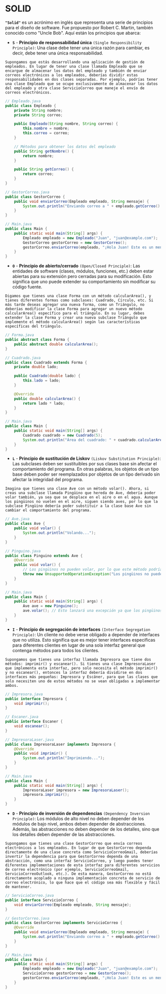 # SOLID

**`"Solid"`** es un acrónimo en inglés que representa una serie de principios para el diseño de software. Fue propuesto
por Robert C. Martin, también conocido como "Uncle Bob". Aquí están los principios que abarca:

* **`S`** - **Principio de responsabilidad única** `(Single Responsibility Principle)`: Una clase debe tener una única
  razón para cambiar, es decir, debe tener una única responsabilidad.

`Supongamos que estás desarrollando una aplicación de gestión de empleados. En lugar de tener una clase llamada Empleado que se encargue de almacenar los datos del empleado y también de enviar correos electrónicos a los empleados, deberías dividir estas responsabilidades en dos clases separadas. Por ejemplo, podrías tener una clase Empleado que se ocupe exclusivamente de almacenar los datos del empleado y otra clase ServicioCorreo que maneje el envío de correos electrónicos.`

```java
// Empleado.java
public class Empleado {
    private String nombre;
    private String correo;

    public Empleado(String nombre, String correo) {
        this.nombre = nombre;
        this.correo = correo;
    }

    // Métodos para obtener los datos del empleado
    public String getNombre() {
        return nombre;
    }

    public String getCorreo() {
        return correo;
    }
}

// GestorCorreo.java
public class GestorCorreo {
    public void enviarCorreo(Empleado empleado, String mensaje) {
        System.out.println("Enviando correo a " + empleado.getCorreo() + ": " + mensaje);
    }
}

// Main.java
public class Main {
    public static void main(String[] args) {
        Empleado empleado = new Empleado("Juan", "juan@example.com");
        GestorCorreo gestorCorreo = new GestorCorreo();
        gestorCorreo.enviarCorreo(empleado, "¡Hola Juan! Este es un mensaje de prueba.");
    }
}

```

* **`O`** - **Principio de abierto/cerrado** `(Open/Closed Principle)`: Las entidades de software (clases, módulos,
  funciones, etc.) deben estar abiertas para su extensión pero cerradas para su modificación. Esto significa que uno
  puede extender su comportamiento sin modificar su código fuente.

`Digamos que tienes una clase Forma con un método calcularArea(), y tienes diferentes formas como subclases: Cuadrado, Círculo, etc. Si más tarde deseas agregar una nueva forma, como un Triángulo, no deberías modificar la clase Forma para agregar un nuevo método calcularArea() específico para el triángulo. En su lugar, debes extender la clase Forma y crear una nueva subclase Triángulo que implemente el método calcularArea() según las características específicas del triángulo.`

```java
// Forma.java
public abstract class Forma {
    public abstract double calcularArea();
}

// Cuadrado.java
public class Cuadrado extends Forma {
    private double lado;

    public Cuadrado(double lado) {
        this.lado = lado;
    }

    @Override
    public double calcularArea() {
        return lado * lado;
    }
}

// Main.java
public class Main {
    public static void main(String[] args) {
        Cuadrado cuadrado = new Cuadrado(5);
        System.out.println("Área del cuadrado: " + cuadrado.calcularArea());
    }
}

```

* **`L`** - **Principio de sustitución de Liskov** `(Liskov Substitution Principle)`: Las subclases deben ser
  sustituibles por sus clases base sin afectar el comportamiento del programa. En otras palabras, los objetos de un tipo
  base deben poder ser reemplazados por objetos de un tipo derivado sin afectar la integridad del programa.

`Imagina que tienes una clase Ave con un método volar(). Ahora, si creas una subclase llamada Pingüino que hereda de Ave, debería poder volar también, ya sea que se desplace en el aire o en el agua. Aunque los pingüinos no vuelen en el aire, siguen siendo aves, por lo que la subclase Pingüino debería poder substituir a la clase base Ave sin cambiar el comportamiento del programa.`

```java
// Ave.java
public class Ave {
    public void volar() {
        System.out.println("Volando...");
    }
}

// Pinguino.java
public class Pinguino extends Ave {
    @Override
    public void volar() {
        // Los pingüinos no pueden volar, por lo que este método podría lanzar una excepción
        throw new UnsupportedOperationException("Los pingüinos no pueden volar");
    }
}

// Main.java
public class Main {
    public static void main(String[] args) {
        Ave ave = new Pinguino();
        ave.volar(); // Esto lanzará una excepción ya que los pingüinos no pueden volar
    }
}

```

* **`I`** - **Principio de segregación de interfaces** `(Interface Segregation Principle)`: Un cliente no debe verse
  obligado a depender de interfaces que no utiliza. Esto significa que es mejor tener interfaces específicas para
  diferentes clientes en lugar de una sola interfaz general que contenga métodos para todos los clientes.

`Supongamos que tienes una interfaz llamada Impresora que tiene dos métodos: imprimir() y escanear(). Si tienes una clase ImpresoraLaser que implementa esta interfaz, pero solo necesita el método imprimir() y no escanear(), entonces la interfaz debería dividirse en dos interfaces más pequeñas: Impresora y Escáner, para que las clases que solo necesiten uno de estos métodos no se vean obligadas a implementar ambos.`

```java
// Impresora.java
public interface Impresora {
    void imprimir();
}

// Escaner.java
public interface Escaner {
    void escanear();
}

// ImpresoraLaser.java
public class ImpresoraLaser implements Impresora {
    @Override
    public void imprimir() {
        System.out.println("Imprimiendo...");
    }
}

// Main.java
public class Main {
    public static void main(String[] args) {
        ImpresoraLaser impresora = new ImpresoraLaser();
        impresora.imprimir();
    }
}

```

* **`D`** - **Principio de inversión de dependencias** `(Dependency Inversion Principle)`: Los módulos de alto nivel no
  deben depender de los módulos de bajo nivel, ambos deben depender de abstracciones. Además, las abstracciones no deben
  depender de los detalles, sino que los detalles deben depender de las abstracciones.

`Supongamos que tienes una clase GestorCorreo que envía correos electrónicos a los empleados. En lugar de que GestorCorreo dependa directamente de una clase concreta como ServicioCorreoGmail, deberías invertir la dependencia para que GestorCorreo dependa de una abstracción, como una interfaz ServicioCorreo, y luego puedes tener diferentes implementaciones de esta interfaz para diferentes servicios de correo electrónico (por ejemplo, ServicioCorreoGmail, ServicioCorreoOutlook, etc.). De esta manera, GestorCorreo no está directamente acoplado a ninguna implementación concreta de servicio de correo electrónico, lo que hace que el código sea más flexible y fácil de mantener.`

```java
// ServicioCorreo.java
public interface ServicioCorreo {
    void enviarCorreo(Empleado empleado, String mensaje);
}

// GestorCorreo.java
public class GestorCorreo implements ServicioCorreo {
    @Override
    public void enviarCorreo(Empleado empleado, String mensaje) {
        System.out.println("Enviando correo a " + empleado.getCorreo() + ": " + mensaje);
    }
}

// Main.java
public class Main {
    public static void main(String[] args) {
        Empleado empleado = new Empleado("Juan", "juan@example.com");
        ServicioCorreo gestorCorreo = new GestorCorreo();
        gestorCorreo.enviarCorreo(empleado, "¡Hola Juan! Este es un mensaje de prueba.");
    }
}
```
